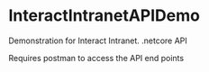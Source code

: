 # InteractIntranetAPIDemo
Demonstration for Interact Intranet. .netcore API

Requires postman to access the API end points